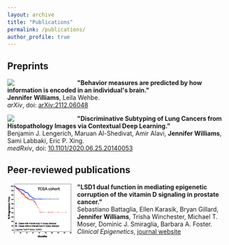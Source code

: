 ```yaml
---
layout: archive
title: "Publications"
permalink: /publications/
author_profile: true
---
```


## Preprints
<img align="left" src="/images/individual_fig.png" width="150" style="margin-right:10px"/> **"Behavior measures are predicted by how information is encoded in an individual's brain."** \
**Jennifer Williams**, Leila Wehbe. \
*arXiv*, doi: [arXiv:2112.06048](https://arxiv.org/abs/2112.06048)

<img align="left" src="/images/cen_fig.png" width="150" style="margin-right:10px"/> **"Discriminative Subtyping of Lung Cancers from Histopathology Images via Contextual Deep Learning."** \
Benjamin J. Lengerich, Maruan Al-Shedivat, Amir Alavi, **Jennifer Williams**, Sami Labbaki, Eric P. Xing. \
*medRxiv*, doi: [10.1101/2020.06.25.20140053](https://www.medrxiv.org/content/10.1101/2020.06.25.20140053v1)

## Peer-reviewed publications
<img align="left" src="/images/lsd1_fig.png" width="150" style="margin-right:10px"/> **"LSD1 dual function in mediating epigenetic corruption of the vitamin D signaling in prostate cancer."** \
Sebastiano Battaglia, Ellen Karasik, Bryan Gillard, **Jennifer Williams**, Trisha Winchester, Michael T. Moser, Dominic J. Smiraglia, Barbara A. Foster. \
*Clinical Epigenetics*, [journal website](https://clinicalepigeneticsjournal.biomedcentral.com/articles/10.1186/s13148-017-0382-y)
